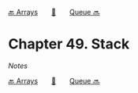 [🔙 Arrays][previous-chapter]&nbsp;&nbsp;&nbsp;&nbsp;&nbsp;&nbsp;&nbsp;[🏡][readme]&nbsp;&nbsp;&nbsp;&nbsp;&nbsp;&nbsp;&nbsp;[Queue 🔜][upcoming-chapter]

# Chapter 49. Stack

_Notes_

[🔙 Arrays][previous-chapter]&nbsp;&nbsp;&nbsp;&nbsp;&nbsp;&nbsp;&nbsp;[🏡][readme]&nbsp;&nbsp;&nbsp;&nbsp;&nbsp;&nbsp;&nbsp;[Queue 🔜][upcoming-chapter]

[readme]: README.md
[previous-chapter]: ch048-arrays.md
[upcoming-chapter]: ch050-queue.md
